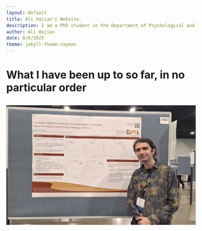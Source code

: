 ```yaml
---
layout: default
title: Ali Hajian's Website
description: I am a PhD student in the Department of Psychological and Brain Sciences at the University of Massachusetts Amherst. My research focuses on the role morality plays in conflict between groups of people, both in the past and present.
author: Ali Hajian
date: 8/6/2025
theme: jekyll-theme-cayman
---
```


# What I have been up to so far, in no particular order

## 

![ali-hajiann](assets\images\SPSP2025resized.jpg)
